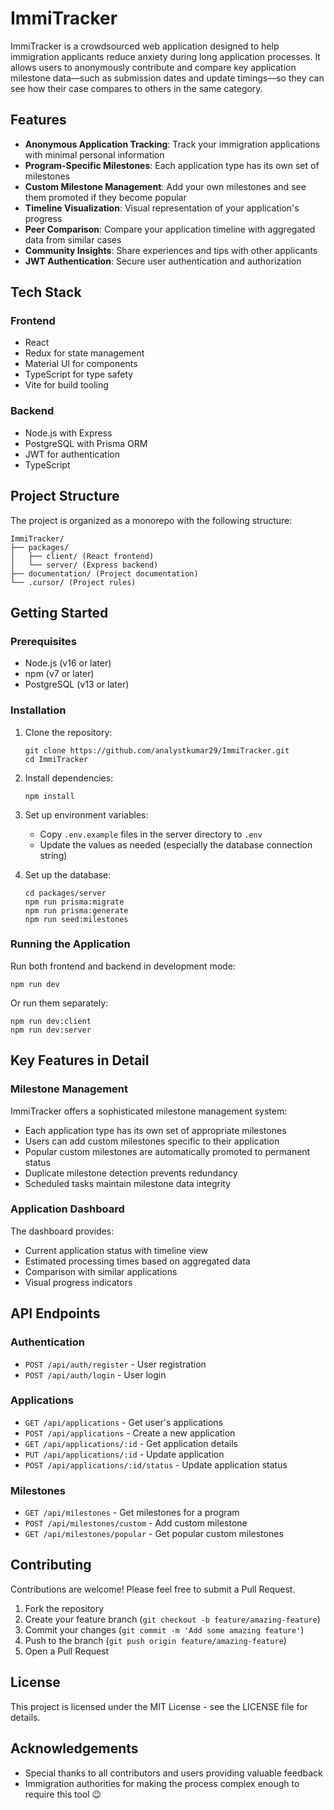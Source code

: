 # ImmiTracker

ImmiTracker is a crowdsourced web application designed to help immigration applicants reduce anxiety during long application processes. It allows users to anonymously contribute and compare key application milestone data—such as submission dates and update timings—so they can see how their case compares to others in the same category.

## Features

- **Anonymous Application Tracking**: Track your immigration applications with minimal personal information
- **Program-Specific Milestones**: Each application type has its own set of milestones
- **Custom Milestone Management**: Add your own milestones and see them promoted if they become popular
- **Timeline Visualization**: Visual representation of your application's progress
- **Peer Comparison**: Compare your application timeline with aggregated data from similar cases
- **Community Insights**: Share experiences and tips with other applicants
- **JWT Authentication**: Secure user authentication and authorization

## Tech Stack

### Frontend
- React
- Redux for state management
- Material UI for components
- TypeScript for type safety
- Vite for build tooling

### Backend
- Node.js with Express
- PostgreSQL with Prisma ORM
- JWT for authentication
- TypeScript

## Project Structure

The project is organized as a monorepo with the following structure:

```
ImmiTracker/
├── packages/
│   ├── client/ (React frontend)
│   └── server/ (Express backend)
├── documentation/ (Project documentation)
└── .cursor/ (Project rules)
```

## Getting Started

### Prerequisites

- Node.js (v16 or later)
- npm (v7 or later)
- PostgreSQL (v13 or later)

### Installation

1. Clone the repository:
   ```
   git clone https://github.com/analystkumar29/ImmiTracker.git
   cd ImmiTracker
   ```

2. Install dependencies:
   ```
   npm install
   ```

3. Set up environment variables:
   - Copy `.env.example` files in the server directory to `.env`
   - Update the values as needed (especially the database connection string)

4. Set up the database:
   ```
   cd packages/server
   npm run prisma:migrate
   npm run prisma:generate
   npm run seed:milestones
   ```

### Running the Application

Run both frontend and backend in development mode:
```
npm run dev
```

Or run them separately:
```
npm run dev:client
npm run dev:server
```

## Key Features in Detail

### Milestone Management

ImmiTracker offers a sophisticated milestone management system:

- Each application type has its own set of appropriate milestones
- Users can add custom milestones specific to their application
- Popular custom milestones are automatically promoted to permanent status
- Duplicate milestone detection prevents redundancy
- Scheduled tasks maintain milestone data integrity

### Application Dashboard

The dashboard provides:

- Current application status with timeline view
- Estimated processing times based on aggregated data
- Comparison with similar applications
- Visual progress indicators

## API Endpoints

### Authentication
- `POST /api/auth/register` - User registration
- `POST /api/auth/login` - User login

### Applications
- `GET /api/applications` - Get user's applications
- `POST /api/applications` - Create a new application
- `GET /api/applications/:id` - Get application details
- `PUT /api/applications/:id` - Update application
- `POST /api/applications/:id/status` - Update application status

### Milestones
- `GET /api/milestones` - Get milestones for a program
- `POST /api/milestones/custom` - Add custom milestone
- `GET /api/milestones/popular` - Get popular custom milestones

## Contributing

Contributions are welcome! Please feel free to submit a Pull Request.

1. Fork the repository
2. Create your feature branch (`git checkout -b feature/amazing-feature`)
3. Commit your changes (`git commit -m 'Add some amazing feature'`)
4. Push to the branch (`git push origin feature/amazing-feature`)
5. Open a Pull Request

## License

This project is licensed under the MIT License - see the LICENSE file for details.

## Acknowledgements

- Special thanks to all contributors and users providing valuable feedback
- Immigration authorities for making the process complex enough to require this tool 😉 